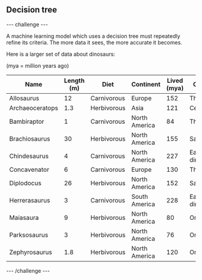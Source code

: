 ## Decision tree

--- challenge ---

A machine learning model which uses a decision tree must repeatedly refine its criteria. The more data it sees, the more accurate it becomes. 

Here is a larger set of data about dinosaurs: 

(mya = million years ago)

| Name             | Length (m)  | Diet        | Continent      | Lived (mya)  | Category       |
|------------------|-------------|-------------|----------------|--------------|----------------|
| Allosaurus       | 12          | Carnivorous | Europe         | 152          | Theropod       |
| Archaeoceratops  | 1.3         | Herbivorous | Asia           | 121          | Ceratopsian    |
| Bambiraptor      | 1           | Carnivorous | North America  | 84           | Theropod       |
| Brachiosaurus    | 30          | Herbivorous | North America  | 155          | Sauropod       |
| Chindesaurus     | 4           | Carnivorous | North America  | 227          | Early dinosaur |
| Concavenator     | 6           | Carnivorous | Europe         | 130          | Theropod       |
| Diplodocus       | 26          | Herbivorous | North America  | 152          | Sauropod       |
| Herrerasaurus    | 3           | Carnivorous | South America  | 228          | Early dinosaur |
| Maiasaura        | 9           | Herbivorous | North America  | 80           | Ornithopod     |
| Parksosaurus     | 3           | Herbivorous | North America  | 76           | Ornithopod     |
| Zephyrosaurus    | 1.8         | Herbivorous | North America  | 120          | Ornithopod     |




--- /challenge ---